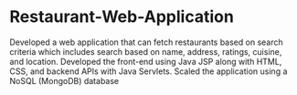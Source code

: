 # Restaurant-Web-Application
Developed a web application that can fetch restaurants based on search criteria which includes search based on name, address, ratings, cuisine, and location. 
Developed the front-end using Java JSP along with HTML, CSS, and backend APIs with Java Servlets. 
Scaled the application using a NoSQL (MongoDB) database
